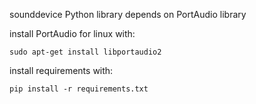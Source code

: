 sounddevice Python library depends on PortAudio library

install PortAudio for linux with:

`sudo apt-get install libportaudio2`

install requirements with:

`pip install -r requirements.txt`